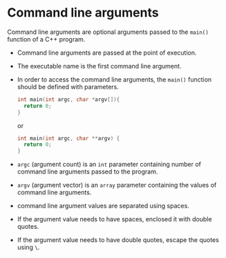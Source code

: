 # Command line arguments

Command line arguments are optional arguments passed to the `main()` function of a C++
program.

- Command line arguments are passed at the point of execution.
- The executable name is the first command line argument.
- In order to access the command line arguments, the `main()` function should be defined
with parameters.

  ```c++
  int main(int argc, char *argv[]){
    return 0;
  }
  ```

  or

  ```c++
  int main(int argc, char **argv) {
    return 0;
  }
  ```

- `argc` (argument count) is an `int` parameter containing number of command line arguments
 passed to the program.
- `argv` (argument vector) is an `array` parameter containing the values of command line
 arguments.
- command line argument values are separated using spaces.
- If the argument value needs to have spaces, enclosed it with double quotes.
- If the argument value needs to have double quotes, escape the quotes using `\`.
